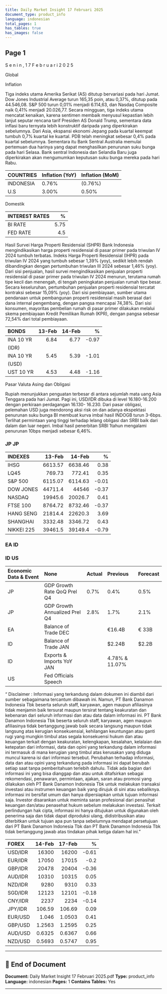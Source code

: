 ```yaml
---
title: Daily Market Insight 17 Februari 2025
document_type: product_info
language: indonesian
total_pages: 1
has_tables: true
has_images: false
---
```



## Page 1

S e n i n ,  1 7  F e b r u a r i  2 0 2 5

Global

Inflation

Tiga indeks utama Amerika Serikat (AS) ditutup bervariasi pada hari Jumat. Dow Jones Industrial Average turun 165,35 poin, atau 0,37%, ditutup pada 44.546,08. S&P 500 turun 0,01% menjadi 6.114,63, dan Nasdaq Composite naik 0,41% menjadi 20.026,77. Secara mingguan, tiga indeks utama mencatat kenaikan, karena sentimen membaik menyusul kepastian lebih lanjut seputar rencana tarif Presiden AS Donald Trump, sementara data inflasi baru ternyata lebih konstruktif daripada yang diperkirakan sebelumnya. Dari Asia, ekspansi ekonomi Jepang pada kuartal keempat tumbuh 0,7% kuartal ke kuartal. PDB telah meningkat sebesar 0,4% pada kuartal sebelumnya. Sementara itu Bank Sentral Australia memulai pertemuan dua harinya yang dapat menghasilkan penurunan suku bunga pada hari Selasa. Bank sentral Indonesia dan Selandia Baru juga diperkirakan akan mengumumkan keputusan suku bunga mereka pada hari Rabu.


| COUNTRIES   | Inflation (YoY)   | Inflation (MoM)   |
|:------------|:------------------|:------------------|
| INDONESIA   | 0.76%             | (0.76%)           |
| U.S         | 3.00%             | 0.50%             |

Domestik


| INTEREST RATES   |    % |
|:-----------------|-----:|
| BI RATE          | 5.75 |
| FED RATE         | 4.5  |

Hasil Survei Harga Properti Residensial (SHPR) Bank Indonesia mengindikasikan harga properti residensial di pasar primer pada triwulan IV 2024 tumbuh terbatas. Indeks Harga Properti Residensial (IHPR) pada triwulan IV 2024 yang tumbuh sebesar 1,39% (yoy), sedikit lebih rendah dibandingkan dengan pertumbuhan triwulan III 2024 sebesar 1,46% (yoy). Dari sisi penjualan, hasil survei mengindikasikan penjualan properti residensial di pasar primer pada triwulan IV 2024 menurun, terutama rumah tipe kecil dan menengah, di tengah peningkatan penjualan rumah tipe besar. Secara keseluruhan, pertumbuhan penjualan properti residensial tercatat kontraksi sebesar 15,09% (yoy). Dari sisi pembiayaan, sumber utama pendanaan untuk pembangunan properti residensial masih berasal dari dana internal pengembang, dengan pangsa mencapai 74,38%. Dari sisi konsumen, mayoritas pembelian rumah di pasar primer dilakukan melalui skema pembiayaan Kredit Pemilikan Rumah (KPR), dengan pangsa sebesar 72,54% dari total pembiayaan.


| BONDS     |   13-Feb |   14-Feb |     % |
|:----------|---------:|---------:|------:|
| INA 10 YR |     6.84 |     6.77 | -0.97 |
| (IDR)     |          |          |       |
| INA 10 YR |     5.45 |     5.39 | -1.01 |
| (USD)     |          |          |       |
| UST 10 YR |     4.53 |     4.48 | -1.16 |

Pasar Valuta Asing dan Obligasi

Rupiah menunjukkan penguatan terbesar di antara sejumlah mata uang Asia Tenggara pada hari Jumat. Pagi ini, USD/IDR dibuka di level 16.180-16.200 dengan perkiraan perdagangan 16.130- 16.230. Dari pasar obligasi, pelemahan USD juga mendorong aksi  risk on  dan adanya ekspektasi penurunan suku bunga BI membuat kurva imbal hasil INDOGB turun 3-6bps. Terlihat permintaan yang tinggi terhadap lelang obligasi dan SRBI baik dari dalam dan luar negeri. Imbal hasil penerbitan SRBI 1tahun mengalami penurunan 10bps menjadi sebesar 6,46%.

### JP JP


| INDEXES    |   13-Feb |   14-Feb |     % |
|:-----------|---------:|---------:|------:|
| IHSG       |  6613.57 |  6638.46 |  0.38 |
| LQ45       |   769.73 |   772.41 |  0.35 |
| S&P 500    |  6115.07 |  6114.63 | -0.01 |
| DOW JONES  | 44711.4  | 44546    | -0.37 |
| NASDAQ     | 19945.6  | 20026.7  |  0.41 |
| FTSE 100   |  8764.72 |  8732.46 | -0.37 |
| HANG SENG  | 21814.4  | 22620.3  |  3.69 |
| SHANGHAI   |  3332.48 |  3346.72 |  0.43 |
| NIKKEI 225 | 39461.5  | 39149.4  | -0.79 |

### EA ID

### ID US


| Economic Data & Event   | None                          | Actual   | Previous       | Forecast   |
|:------------------------|:------------------------------|:---------|:---------------|:-----------|
| JP                      | GDP Growth Rate QoQ Prel Q4   | 0.7%     | 0.4%           | 0.5%       |
| JP                      | GDP Growth Annualized Prel Q4 | 2.8%     | 1.7%           | 2.1%       |
| EA                      | Balance of Trade DEC          |          | €16.4B         | € 33B      |
| ID                      | Balance of Trade JAN          |          | $2.24B         | $2.2B      |
| ID                      | Exports & Imports YoY JAN     |          | 4.78% & 11.07% |            |
| US                      | Fed Officials Speech          |          |                |            |

“ Disclaimer : Informasi yang terkandung dalam dokumen ini diambil dari sumber sebagaimana tercantum dibawah ini. Namun, PT Bank Danamon Indonesia Tbk beserta  seluruh staff, karyawan, agen maupun afiliasinya tidak menjamin baik tersurat maupun tersirat tentang keakuratan dan kebenaran dari seluruh informasi dan atau data  dalam informasi ini. PT Bank Danamon Indonesia Tbk beserta seluruh staff, karyawan, agen maupun afiliasinya tidak bertanggung jawab baik secara langsung maupun tidak  langsung atas kerugian konsekuensial, kehilangan keuntungan atau ganti rugi yang mungkin timbul atas segala konsekuensi hukum dan atau keuangan terkait dengan  keakuratan, kelengkapan, kesalahan, kelalaian dan ketepatan dari informasi, data dan opini yang terkandung dalam informasi ini termasuk di mana kerugian yang timbul  atas kerusakan yang diduga muncul karena isi dari informasi tersebut. Perubahan terhadap informasi, data dan atau opini yang terkandung pada informasi ini dapat  berubah setiap saat tanpa pemberitahuan terlebih dahulu. Tidak ada bagian dari informasi ini yang bisa dianggap dan atau untuk ditafsirkan sebagai rekomendasi,  penawaran, permintaan, ajakan, saran atau promosi yang dilakukan oleh PT Bank Danamon Indonesia Tbk untuk melakukan transaksi investasi atau instrumen keuangan  baik yang dirujuk di sini atau sebaliknya. informasi ini bersifat umum dan hanya dipersiapkan untuk tujuan  informasi saja. Investor disarankan untuk meminta saran  profesional dari penasihat keuangan dan/atau penasehat hukum sebelum melakukan investasi. Terkait perlindungan hak cipta, informasi ini hanya ditujukan untuk  digunakan oleh penerima saja dan tidak dapat diproduksi  ulang, didistribusikan atau diterbitkan untuk tujuan  apa pun tanpa sebelumnya mendapat persetujuan dari PT  Bank Danamon Indonesia Tbk  dan PT Bank Danamon Indonesia Tbk  tidak bertanggung jawab atas tindakan pihak ketiga dalam hal ini.”


| FOREX   |     14-Feb |     17-Feb |     % |
|:--------|-----------:|-----------:|------:|
| USD/IDR | 16300      | 16200      | -0.61 |
| EUR/IDR | 17050      | 17015      | -0.2  |
| GBP/IDR | 20478      | 20404      | -0.36 |
| AUD/IDR | 10310      | 10315      |  0.05 |
| NZD/IDR |  9280      |  9310      |  0.33 |
| SGD/IDR | 12123      | 12101      | -0.18 |
| CNY/IDR |  2237      |  2234      | -0.14 |
| JPY/IDR |   106.59   |   106.69   |  0.09 |
| EUR/USD |     1.046  |     1.0503 |  0.41 |
| GBP/USD |     1.2563 |     1.2595 |  0.25 |
| AUD/USD |     0.6325 |     0.6367 |  0.66 |
| NZD/USD |     0.5693 |     0.5747 |  0.95 |


---

## 📄 End of Document

**Document:** Daily Market Insight 17 Februari 2025.pdf
**Type:** product_info
**Language:** indonesian
**Pages:** 1
**Contains Tables:** Yes

---